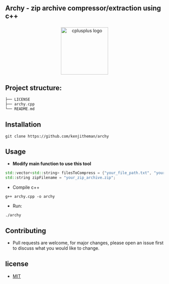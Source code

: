 ## Archy - zip archive compressor/extraction using c++

###

<div align="center">
  <img src="https://cdn.jsdelivr.net/gh/devicons/devicon/icons/cplusplus/cplusplus-original.svg" height="150" alt="cplusplus logo"  />
</div>

###

## Project structure:

```rust
├── LICENSE
├── archy.cpp
└── README.md
```

## Installation

```shell
git clone https://github.com/kenjitheman/archy
```

## Usage

- **Modify main function to use this tool**

```c++
std::vector<std::string> filesToCompress = {"your_file_path.txt", "your_file_path_1.txt"}; // can be any number of files
std::string zipFilename = "your_zip_archive.zip";
```

- Compile c++

```shell
g++ archy.cpp -o archy
```

- Run:

```shell
./archy
```

## Contributing

- Pull requests are welcome, for major changes, please open an issue first to
  discuss what you would like to change.

## license

- [MIT](https://choosealicense.com/licenses/mit/)
